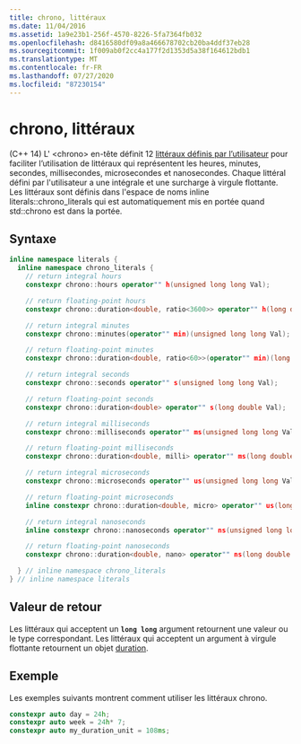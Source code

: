 ```yaml
---
title: chrono, littéraux
ms.date: 11/04/2016
ms.assetid: 1a9e23b1-256f-4570-8226-5fa7364fb032
ms.openlocfilehash: d8416580df09a8a466678702cb20ba4ddf37eb28
ms.sourcegitcommit: 1f009ab0f2cc4a177f2d1353d5a38f164612bdb1
ms.translationtype: MT
ms.contentlocale: fr-FR
ms.lasthandoff: 07/27/2020
ms.locfileid: "87230154"
---
```

# <a name="chrono-literals"></a>chrono, littéraux

(C++ 14) L' \<chrono> en-tête définit 12 [littéraux définis par l’utilisateur](../cpp/user-defined-literals-cpp.md) pour faciliter l’utilisation de littéraux qui représentent les heures, minutes, secondes, millisecondes, microsecondes et nanosecondes. Chaque littéral défini par l'utilisateur a une intégrale et une surcharge à virgule flottante. Les littéraux sont définis dans l'espace de noms inline literals::chrono_literals qui est automatiquement mis en portée quand std::chrono est dans la portée.

## <a name="syntax"></a>Syntaxe

```cpp
inline namespace literals {
  inline namespace chrono_literals {
    // return integral hours
    constexpr chrono::hours operator"" h(unsigned long long Val);

    // return floating-point hours
    constexpr chrono::duration<double, ratio<3600>> operator"" h(long double Val);

    // return integral minutes
    constexpr chrono::minutes(operator"" min)(unsigned long long Val);

    // return floating-point minutes
    constexpr chrono::duration<double, ratio<60>>(operator"" min)(long double Val);

    // return integral seconds
    constexpr chrono::seconds operator"" s(unsigned long long Val);

    // return floating-point seconds
    constexpr chrono::duration<double> operator"" s(long double Val);

    // return integral milliseconds
    constexpr chrono::milliseconds operator"" ms(unsigned long long Val);

    // return floating-point milliseconds
    constexpr chrono::duration<double, milli> operator"" ms(long double Val);

    // return integral microseconds
    constexpr chrono::microseconds operator"" us(unsigned long long Val);

    // return floating-point microseconds
    inline constexpr chrono::duration<double, micro> operator"" us(long double Val);

    // return integral nanoseconds
    inline constexpr chrono::nanoseconds operator"" ns(unsigned long long Val);

    // return floating-point nanoseconds
    constexpr chrono::duration<double, nano> operator"" ns(long double Val);

  } // inline namespace chrono_literals
} // inline namespace literals
```

## <a name="return-value"></a>Valeur de retour

Les littéraux qui acceptent un **`long long`** argument retournent une valeur ou le type correspondant. Les littéraux qui acceptent un argument à virgule flottante retournent un objet [duration](../standard-library/duration-class.md).

## <a name="example"></a>Exemple

Les exemples suivants montrent comment utiliser les littéraux chrono.

```cpp
constexpr auto day = 24h;
constexpr auto week = 24h* 7;
constexpr auto my_duration_unit = 108ms;
```
